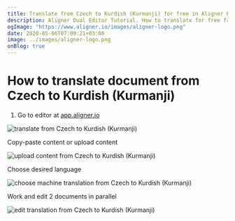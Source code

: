 ```yaml
---
title: Translate from Czech to Kurdish (Kurmanji) for free in Aligner Editor
description: Aligner Dual Editor Tutorial. How to translate for free from Czech to Kurdish (Kurmanji). Aligner is multilingual document management platform. 
ogImage: "https://www.aligner.io/images/aligner-logo.png"
date: 2020-05-06T07:09:21+03:00
image: ../images/aligner-logo.png
onBlog: true
---
```


# How to translate document from Czech to Kurdish (Kurmanji)

1. Go to editor at [app.aligner.io](https://app.aligner.io "Aligner App web page")

![translate from Czech to Kurdish (Kurmanji)](../aligner-blank-editor.png "translate from Czech to Kurdish (Kurmanji)")

Copy-paste content or upload content

![upload content from Czech to Kurdish (Kurmanji)](../aligner-uploaded-document.png "upload content from Czech to Kurdish (Kurmanji)")

Choose desired language

![choose machine translation from Czech to Kurdish (Kurmanji)](../aligner-language-dropdown.png "choose machine translation from Czech to Kurdish (Kurmanji)")

Work and edit 2 documents in parallel

![edit translation from Czech to Kurdish (Kurmanji)](../aligner-double-sitded-editor.png "edit translation from Czech to Kurdish (Kurmanji)")

